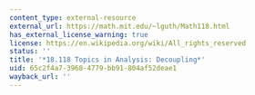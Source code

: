 ```yaml
---
content_type: external-resource
external_url: https://math.mit.edu/~lguth/Math118.html
has_external_license_warning: true
license: https://en.wikipedia.org/wiki/All_rights_reserved
status: ''
title: '*18.118 Topics in Analysis: Decoupling*'
uid: 65c2f4a7-3968-4779-bb91-804af52deae1
wayback_url: ''
---
```

